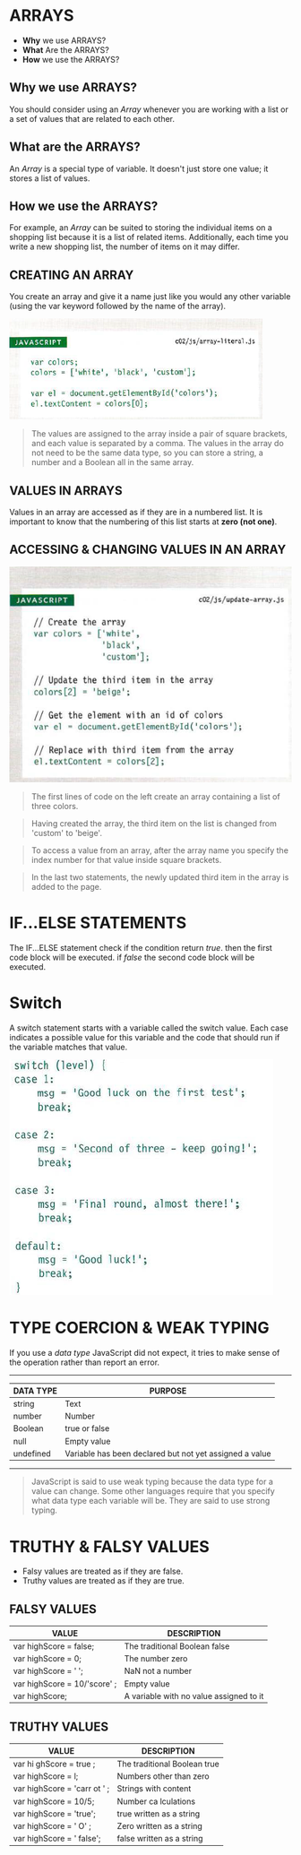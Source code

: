 # ARRAYS

* **Why** we use ARRAYS?
* **What** Are the ARRAYS?
* **How** we use the ARRAYS?

## Why we use ARRAYS?

You should consider using an
*Array* whenever you are working
with a list or a set of values that
are related to each other.

## What are the ARRAYS?

An *Array* is a special type of variable. It doesn't just store one value; it stores a list of values.

## How we use the ARRAYS?

For example, an *Array* can be
suited to storing the individual
items on a shopping list because
it is a list of related items.
Additionally, each time you write
a new shopping list, the number
of items on it may differ.

## CREATING AN ARRAY

You create an array and give it
a name just like you would any
other variable (using the var
keyword followed by the name of
the array).

![arr](images/arr.png)
>The values are assigned to the
array inside a pair of square
brackets, and each value is
separated by a comma. The
values in the array do not need
to be the same data type, so you
can store a string, a number and
a Boolean all in the same array.

## VALUES IN ARRAYS

Values in an array are accessed as if they are in
a numbered list. It is important to know that the
numbering of this list starts at **zero (not one)**.

## ACCESSING & CHANGING VALUES IN AN ARRAY

![arra](images/arra.png)

>The first lines of code on the left
create an array containing a list
of three colors.

>Having created the array, the
third item on the list is changed
from 'custom' to 'beige'.

>To access a value from an array,
after the array name you specify
the index number for that value
inside square brackets.

>In the last two statements, the
newly updated third item in the
array is added to the page.

# IF...ELSE STATEMENTS

The IF...ELSE statement check if the condition return *true*. then the first code block will be executed.
if *false* the second code block will be executed.

# Switch

A switch statement starts with a
variable called the switch value.
Each case indicates a possible
value for this variable and the
code that should run if the
variable matches that value.

![switch](images/switch.png)

# TYPE COERCION & WEAK TYPING

If you use a *data type* JavaScript did not expect,
it tries to make sense of the operation rather
than report an error.

------
DATA TYPE| PURPOSE
-------|-------
string| Text
number| Number
Boolean| true or false
null| Empty value
undefined| Variable has been declared but not yet assigned a value
------

>JavaScript is said to use weak
typing because the data type
for a value can change. Some
other languages require that you
specify what data type
each variable will be. They are
said to use strong typing.

# TRUTHY & FALSY VALUES

* Falsy values are treated as if they
are false.
* Truthy values are treated as if
they are true.

**FALSY VALUES**
------
VALUE|DESCRIPTION
------|------
var highScore = false;|The traditional Boolean false
var highScore = 0;| The number zero
var highScore = ' ';|NaN not a number
var highScore = 10/'score' ;| Empty value
var highScore;| A variable with no value assigned to it

**TRUTHY VALUES**
----
VALUE| DESCRIPTION
-----|--------
var hi ghScore = true ;| The traditional Boolean true
var highScore = l;| Numbers other than zero
var highScore = 'carr ot ' ;| Strings with content
var highScore = 10/5;| Number ca lculations
var highScore = 'true';| true written as a string
var highScore = ' O' ;| Zero written as a string
var highScore = ' false';| false written as a string
